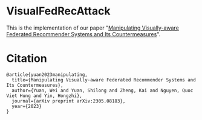 # VisualFedRecAttack
This is the implementation of our paper "[Manipulating Visually-aware Federated Recommender Systems and Its Countermeasures](https://arxiv.org/pdf/2305.08183)".

# Citation
```
@article{yuan2023manipulating,
  title={Manipulating Visually-aware Federated Recommender Systems and Its Countermeasures},
  author={Yuan, Wei and Yuan, Shilong and Zheng, Kai and Nguyen, Quoc Viet Hung and Yin, Hongzhi},
  journal={arXiv preprint arXiv:2305.08183},
  year={2023}
}
```

